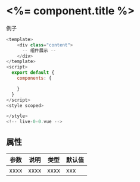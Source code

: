 # <%= component.title %>

例子

```js
<template>
    <div class="content">
      -- 组件展示 --
    </div>
</template>
<script>
  export default {
    components: {

    }
  }
</script>
<style scoped>

</style>
<!-- live-0-0.vue -->
```

## 属性

| 参数 | 说明 | 类型 | 默认值 |
| ---- | ---- | ---- | ------ |
| xxxx | xxxx | xxxx | xxx |

